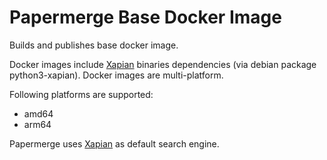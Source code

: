 # Papermerge Base Docker Image

Builds and publishes base docker image.

Docker images include [Xapian](https://xapian.org/) binaries dependencies
(via debian package python3-xapian). Docker images are multi-platform.

Following platforms are supported:
- amd64
- arm64

Papermerge uses [Xapian](https://xapian.org/) as default search engine.
